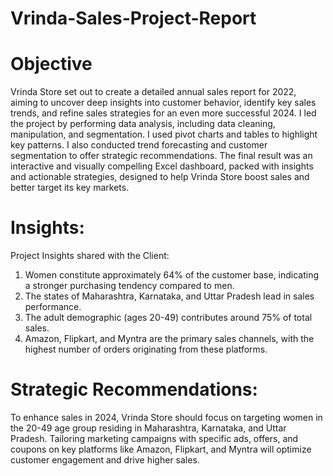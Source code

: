 # Vrinda-Sales-Project-Report

# Objective 
Vrinda Store set out to create a detailed annual sales report for 2022, aiming to uncover deep insights into customer behavior, identify key sales trends, and refine sales strategies for an even more successful 2024. I led the project by performing data analysis, including data cleaning, manipulation, and segmentation. I used pivot charts and tables to highlight key patterns. I also conducted trend forecasting and customer segmentation to offer strategic recommendations. The final result was an interactive and visually compelling Excel dashboard, packed with insights and actionable strategies, designed to help Vrinda Store boost sales and better target its key markets.


# Insights:
Project Insights shared with the Client:												
1. Women constitute approximately 64% of the customer base, indicating a stronger purchasing tendency compared to men.
2. The states of Maharashtra, Karnataka, and Uttar Pradesh lead in sales performance.
3. The adult demographic (ages 20-49) contributes around 75% of total sales.
4. Amazon, Flipkart, and Myntra are the primary sales channels, with the highest number of orders originating from these platforms.
   											
																						
# Strategic Recommendations: 
To enhance sales in 2024, Vrinda Store should focus on targeting women in the 20-49 age group residing in Maharashtra, Karnataka, and Uttar Pradesh. Tailoring marketing campaigns with specific ads, offers, and coupons on key platforms like Amazon, Flipkart, and Myntra will optimize customer engagement and drive higher sales.													
													
													
										
